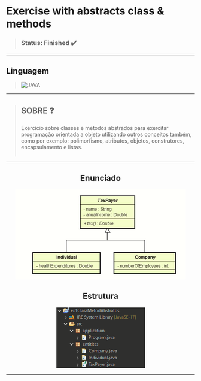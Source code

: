 # Exercise with abstracts class & methods 


>### Status: Finished ✔️

---

## Linguagem
> <img align-itens="center" alt="JAVA" src="https://img.shields.io/badge/Java-ED8B00?style=for-the-badge&logo=java&logoColor=white"/>

---

>## SOBRE ❓
> Exercício sobre classes e metodos abstrados para exercitar programação orientada a objeto utilizando outros conceitos também, como por exemplo:
polimorfismo, atributos, objetos, construtores, encapsulamento e listas.<br><br>

---

<div align="center" >

## Enunciado 

<img src="https://github.com/Leothurm/Exercise-class-method-abstract/blob/main/img/Projeto.PNG">


## Estrutura

<img src="https://github.com/Leothurm/Exercise-class-method-abstract/blob/main/img/Estrutura.PNG">

</div>


---
